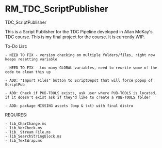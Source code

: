# RM_TDC_ScriptPublisher
 TDC_ScriptPublisher

This is a Script Publisher for the TDC Pipeline developed in Allan McKay's TDC course.  This is my final project for the course.  It is currently WIP.

To-Do List:
	
	- NEED TO FIX - version checking on multiple folders/files, right now keeps resetting variable
	
	- NEED TO FIX - too many GLOBAL variables, need to rewrite some of the code to clean this up

	- ADD: "Import Files" button to ScriptDepot that will force popup of ScriptPub
	
	- ADD: Check if PUB-TOOLS exists, ask user where PUB-TOOLS is located, if it doesn't exist ask if they'd like to create a PUB-TOOLS folder
	
	- ADD: package MISSING assets (bmp & txt) with final distro

REQUIRES:

    - lib_CharChange.ms
    - lib_VerCheck.ms
    - lib_ Stream_File.ms
    - lib_SearchStringBlock.ms
    - lib_TextWrap.ms
